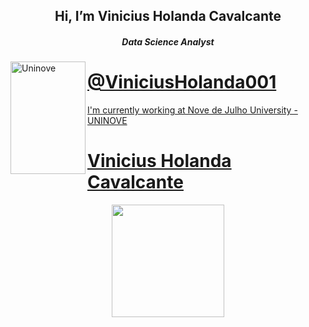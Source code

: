 
<h2 align="center">  Hi, I’m Vinicius Holanda Cavalcante </h2>

<body>
  <div>
    <h5 align="center"> Data Science Analyst</h5>
    <a href="https://www.uninove.br/">
    <img align="left" height="180em" width="120px" alt="Uninove" src="https://www.uninove.br/logo-uninove.svg"/>
  </div>
</body>


# @ViniciusHolanda001
I'm currently working at Nove de Julho University - UNINOVE



# Vinicius Holanda Cavalcante
<div align="center">
  <a href="https://github.com/viniciusholanda001">
  <img height="180em" src="https://github-readme-stats.vercel.app/api?username=viniciusHolanda001&show_icons=true&theme=dark&count_private=true"/>
</div>

